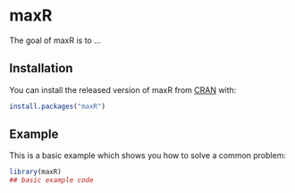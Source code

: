 
# maxR

<!-- badges: start -->
<!-- badges: end -->

The goal of maxR is to ...

## Installation

You can install the released version of maxR from [CRAN](https://CRAN.R-project.org) with:

``` r
install.packages("maxR")
```

## Example

This is a basic example which shows you how to solve a common problem:

``` r
library(maxR)
## basic example code
```

